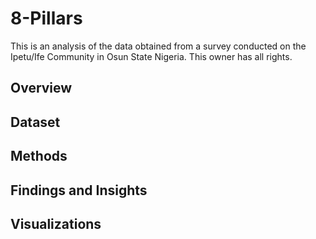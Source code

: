 # 8-Pillars
This is an analysis of the data obtained from a survey conducted on the Ipetu/Ife Community in Osun State Nigeria. This owner has all rights.

## Overview

## Dataset

## Methods

## Findings and Insights

## Visualizations
